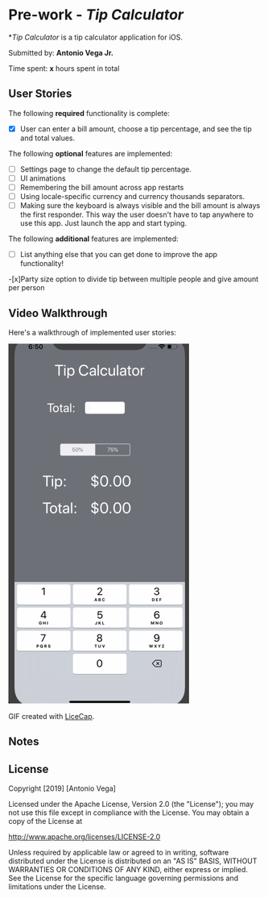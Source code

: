 # Pre-work - *Tip Calculator*

**Tip Calculator* is a tip calculator application for iOS.

Submitted by: **Antonio Vega Jr.**

Time spent: **x** hours spent in total

## User Stories

The following **required** functionality is complete:

* [x] User can enter a bill amount, choose a tip percentage, and see the tip and total values.

The following **optional** features are implemented:
* [ ] Settings page to change the default tip percentage.
* [ ] UI animations
* [ ] Remembering the bill amount across app restarts 
* [ ] Using locale-specific currency and currency thousands separators.
* [ ] Making sure the keyboard is always visible and the bill amount is always the first responder. This way the user doesn't have to tap anywhere to use this app. Just launch the app and start typing.

The following **additional** features are implemented:

- [ ] List anything else that you can get done to improve the app functionality!

-[x]Party size option to divide tip between multiple people and give amount per person

## Video Walkthrough

Here's a walkthrough of implemented user stories:

<img src='Untitled.gif' title='Tip' width='' alt='Video Walkthrough' />

GIF created with [LiceCap](http://www.cockos.com/licecap/).

## Notes


## License

Copyright [2019] [Antonio Vega]

Licensed under the Apache License, Version 2.0 (the "License");
you may not use this file except in compliance with the License.
You may obtain a copy of the License at

http://www.apache.org/licenses/LICENSE-2.0

Unless required by applicable law or agreed to in writing, software
distributed under the License is distributed on an "AS IS" BASIS,
WITHOUT WARRANTIES OR CONDITIONS OF ANY KIND, either express or implied.
See the License for the specific language governing permissions and
limitations under the License.
